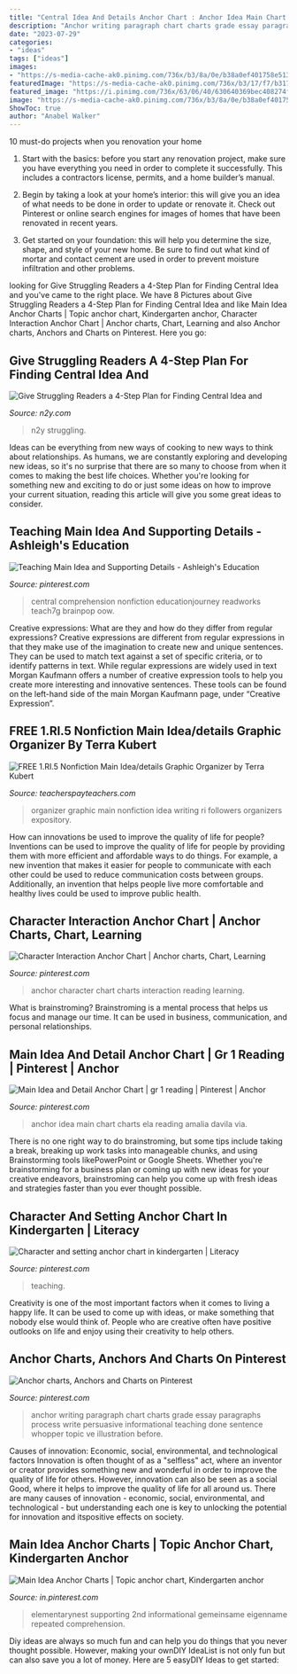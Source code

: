 ```yaml
---
title: "Central Idea And Details Anchor Chart : Anchor Idea Main Chart Charts Ela Reading Amalia Davila Via"
description: "Anchor writing paragraph chart charts grade essay paragraphs process write persuasive informational teaching done sentence whopper topic ve illustration before"
date: "2023-07-29"
categories:
- "ideas"
tags: ["ideas"]
images:
- "https://s-media-cache-ak0.pinimg.com/736x/b3/8a/0e/b38a0ef401758e513107af07f1676800.jpg"
featuredImage: "https://s-media-cache-ak0.pinimg.com/736x/b3/17/f7/b317f7c6822d9a1336c450dc193592be.jpg"
featured_image: "https://i.pinimg.com/736x/63/06/40/630640369bec408274f92642b6c3ca72.jpg"
image: "https://s-media-cache-ak0.pinimg.com/736x/b3/8a/0e/b38a0ef401758e513107af07f1676800.jpg"
ShowToc: true
author: "Anabel Walker"
---
```



10 must-do projects when you renovation your home
1. Start with the basics: before you start any renovation project, make sure you have everything you need in order to complete it successfully. This includes a contractors license, permits, and a home builder’s manual.
2. Begin by taking a look at your home’s interior: this will give you an idea of what needs to be done in order to update or renovate it. Check out Pinterest or online search engines for images of homes that have been renovated in recent years.

3. Get started on your foundation: this will help you determine the size, shape, and style of your new home. Be sure to find out what kind of mortar and contact cement are used in order to prevent moisture infiltration and other problems.


	

		
looking for Give Struggling Readers a 4-Step Plan for Finding Central Idea and you've came to the right place. We have 8 Pictures about Give Struggling Readers a 4-Step Plan for Finding Central Idea and like Main Idea Anchor Charts | Topic anchor chart, Kindergarten anchor, Character Interaction Anchor Chart | Anchor charts, Chart, Learning and also Anchor charts, Anchors and Charts on Pinterest. Here you go:
		
    
## Give Struggling Readers A 4-Step Plan For Finding Central Idea And

<img loading=lazy src="https://www.n2y.com/wp-content/uploads/anchorchartexample.jpg" onerror="this.onerror=null;this.src='https://tse1.mm.bing.net/th?id=OIP.3dI7eddJ1oiaui6-MqdNiwAAAA&amp;pid=15.1';" alt="Give Struggling Readers a 4-Step Plan for Finding Central Idea and">

_Source: n2y.com_

>n2y struggling. 

	

Ideas can be everything from new ways of cooking to new ways to think about relationships. As humans, we are constantly exploring and developing new ideas, so it's no surprise that there are so many to choose from when it comes to making the best life choices. Whether you're looking for something new and exciting to do or just some ideas on how to improve your current situation, reading this article will give you some great ideas to consider.

    
## Teaching Main Idea And Supporting Details - Ashleigh&#039;s Education

<img loading=lazy src="https://i.pinimg.com/736x/63/06/40/630640369bec408274f92642b6c3ca72.jpg" onerror="this.onerror=null;this.src='https://tse1.mm.bing.net/th?id=OIP.HUq_2sJ4ks9Q1lYVYcWFJQHaJ6&amp;pid=15.1';" alt="Teaching Main Idea and Supporting Details - Ashleigh&#039;s Education">

_Source: pinterest.com_

>central comprehension nonfiction educationjourney readworks teach7g brainpop oow. 

	

Creative expressions: What are they and how do they differ from regular expressions?
Creative expressions are different from regular expressions in that they make use of the imagination to create new and unique sentences. They can be used to match text against a set of specific criteria, or to identify patterns in text.
While regular expressions are widely used in text Morgan Kaufmann offers a number of creative expression tools to help you create more interesting and innovative sentences. These tools can be found on the left-hand side of the main Morgan Kaufmann page, under “Creative Expression”.

    
## FREE 1.RI.5 Nonfiction Main Idea/details Graphic Organizer By Terra Kubert

<img loading=lazy src="https://ecdn.teacherspayteachers.com/thumbitem/FREE-1RI5-Nonfiction-Main-Ideadetails-Graphic-Organizer-1376758145/original-346016-2.jpg" onerror="this.onerror=null;this.src='https://tse3.mm.bing.net/th?id=OIP.aGzK0Q6Sw-o18vdzDPA7-AAAAA&amp;pid=15.1';" alt="FREE 1.RI.5 Nonfiction Main Idea/details Graphic Organizer by Terra Kubert">

_Source: teacherspayteachers.com_

>organizer graphic main nonfiction idea writing ri followers organizers expository. 

	

How can innovations be used to improve the quality of life for people?
Inventions can be used to improve the quality of life for people by providing them with more efficient and affordable ways to do things. For example, a new invention that makes it easier for people to communicate with each other could be used to reduce communication costs between groups. Additionally, an invention that helps people live more comfortable and healthy lives could be used to improve public health.

    
## Character Interaction Anchor Chart | Anchor Charts, Chart, Learning

<img loading=lazy src="https://i.pinimg.com/736x/5d/44/b5/5d44b52650ace269070faaf031681fb6--anchor-chart-anchors.jpg" onerror="this.onerror=null;this.src='https://tse4.mm.bing.net/th?id=OIP.UlJFNUmwbGuFLVr_C4KzbwHaJ3&amp;pid=15.1';" alt="Character Interaction Anchor Chart | Anchor charts, Chart, Learning">

_Source: pinterest.com_

>anchor character chart charts interaction reading learning. 

	

What is brainstroming? Brainstroming is a mental process that helps us focus and manage our time. It can be used in business, communication, and personal relationships.

    
## Main Idea And Detail Anchor Chart | Gr 1 Reading | Pinterest | Anchor

<img loading=lazy src="https://s-media-cache-ak0.pinimg.com/736x/b3/8a/0e/b38a0ef401758e513107af07f1676800.jpg" onerror="this.onerror=null;this.src='https://tse1.mm.bing.net/th?id=OIP.B8Oj1kqkgZ1PcaCPvQoHiwHaJ3&amp;pid=15.1';" alt="Main Idea and Detail Anchor Chart | gr 1 reading | Pinterest | Anchor">

_Source: pinterest.com_

>anchor idea main chart charts ela reading amalia davila via. 

	

There is no one right way to do brainstroming, but some tips include taking a break, breaking up work tasks into manageable chunks, and using Brainstorming tools likePowerPoint or Google Sheets. Whether you're brainstorming for a business plan or coming up with new ideas for your creative endeavors, brainstroming can help you come up with fresh ideas and strategies faster than you ever thought possible.

    
## Character And Setting Anchor Chart In Kindergarten | Literacy

<img loading=lazy src="https://s-media-cache-ak0.pinimg.com/736x/b3/17/f7/b317f7c6822d9a1336c450dc193592be.jpg" onerror="this.onerror=null;this.src='https://tse3.mm.bing.net/th?id=OIP.DYtRLux3VUdanMGs4AgTRwHaJ3&amp;pid=15.1';" alt="Character and setting anchor chart in kindergarten | Literacy">

_Source: pinterest.com_

>teaching. 

	

Creativity is one of the most important factors when it comes to living a happy life. It can be used to come up with ideas, or make something that nobody else would think of. People who are creative often have positive outlooks on life and enjoy using their creativity to help others.

    
## Anchor Charts, Anchors And Charts On Pinterest

<img loading=lazy src="https://s-media-cache-ak0.pinimg.com/564x/78/65/86/786586101af117313ac3296e9833e016.jpg" onerror="this.onerror=null;this.src='https://tse2.mm.bing.net/th?id=OIP.lvHmLQpkpLLFRUc-EzElkQAAAA&amp;pid=15.1';" alt="Anchor charts, Anchors and Charts on Pinterest">

_Source: pinterest.com_

>anchor writing paragraph chart charts grade essay paragraphs process write persuasive informational teaching done sentence whopper topic ve illustration before. 

	

Causes of innovation: Economic, social, environmental, and technological factors
Innovation is often thought of as a "selfless" act, where an inventor or creator provides something new and wonderful in order to improve the quality of life for others. However, innovation can also be seen as a social Good, where it helps to improve the quality of life for all around us. There are many causes of innovation - economic, social, environmental, and technological - but understanding each one is key to unlocking the potential for innovation and itspositive effects on society.

    
## Main Idea Anchor Charts | Topic Anchor Chart, Kindergarten Anchor

<img loading=lazy src="https://i.pinimg.com/originals/69/ee/b1/69eeb16ed08110b33c30542b81038daa.jpg" onerror="this.onerror=null;this.src='https://tse4.mm.bing.net/th?id=OIP.OMysHhoVyqPyJqCP-VbO-wHaJ4&amp;pid=15.1';" alt="Main Idea Anchor Charts | Topic anchor chart, Kindergarten anchor">

_Source: in.pinterest.com_

>elementarynest supporting 2nd informational gemeinsame eigenname repeated comprehension. 

	

Diy ideas are always so much fun and can help you do things that you never thought possible. However, making your ownDIY IdeaList is not only fun but can also save you a lot of money. Here are 5 easyDIY Ideas to get started: 

